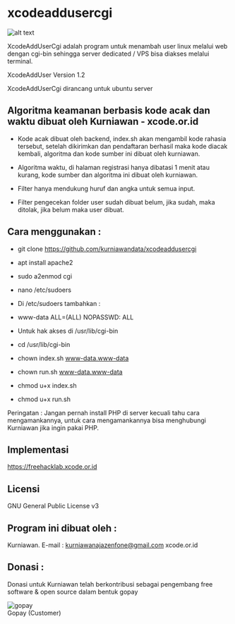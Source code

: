 # xcodeaddusercgi

![alt text](http://xcode.or.id/04_small-logo.png)

XcodeAddUserCgi adalah program untuk menambah user linux melalui web dengan cgi-bin sehingga server dedicated / VPS bisa diakses melalui terminal.

XcodeAddUser Version 1.2

XcodeAddUserCgi dirancang untuk ubuntu server

Algoritma keamanan berbasis kode acak dan waktu dibuat oleh Kurniawan - xcode.or.id
---------------------------------------------------------------
- Kode acak dibuat oleh backend, index.sh akan mengambil kode rahasia tersebut, setelah dikirimkan dan pendaftaran berhasil maka kode diacak kembali, algoritma dan kode sumber ini dibuat oleh kurniawan.

- Algoritma waktu, di halaman registrasi hanya dibatasi 1 menit atau kurang, kode sumber dan algoritma ini dibuat oleh kurniawan.

- Filter hanya mendukung huruf dan angka untuk semua input.

- Filter pengecekan folder user sudah dibuat belum, jika sudah, maka ditolak, jika belum maka user dibuat.

Cara menggunakan :
------------------

- git clone https://github.com/kurniawandata/xcodeaddusercgi

- apt install apache2

- sudo a2enmod cgi

- nano /etc/sudoers

- Di /etc/sudoers tambahkan :

- www-data ALL=(ALL) NOPASSWD: ALL

- Untuk hak akses di /usr/lib/cgi-bin

- cd /usr/lib/cgi-bin

- chown index.sh www-data.www-data

- chown run.sh www-data.www-data

- chmod u+x index.sh

- chmod u+x run.sh

Peringatan : Jangan pernah install PHP di server kecuali tahu cara mengamankannya, untuk cara mengamankannya bisa menghubungi Kurniawan jika ingin pakai PHP.

Implementasi 
------------

https://freehacklab.xcode.or.id


Licensi
-------
GNU General Public License v3

Program ini dibuat oleh :
--------------------------------------------
Kurniawan. E-mail : kurniawanajazenfone@gmail.com
xcode.or.id


Donasi :
--------
Donasi untuk Kurniawan telah berkontribusi sebagai pengembang free software & open source dalam bentuk gopay<br />

 <img src="https://xcode.co.id/qrcodex2.png" alt="gopay"> <br />
 Gopay (Customer)

